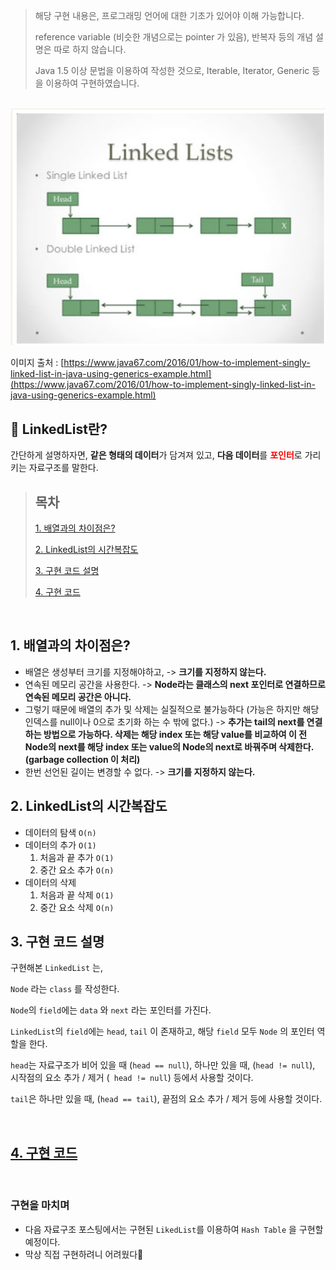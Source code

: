 > 해당 구현 내용은, 프로그래밍 언어에 대한 기초가 있어야 이해 가능합니다.
>
>reference variable (비슷한 개념으로는 pointer 가 있음), 반복자 등의 개념 설명은 따로 하지 않습니다.
>
>Java 1.5 이상 문법을 이용하여 작성한 것으로,
>Iterable, Iterator, Generic 등을 이용하여 구현하였습니다.

<br/>

<img src="../../image/LinkedList.png">

이미지 출처 : [https://www.java67.com/2016/01/how-to-implement-singly-linked-list-in-java-using-generics-example.html](https://www.java67.com/2016/01/how-to-implement-singly-linked-list-in-java-using-generics-example.html)

## 🔗 LinkedList란?

간단하게 설명하자면, **같은 형태의 데이터**가 담겨져 있고,
**다음 데이터**를 <span style="color: red">**포인터**</span>로 가리키는 자료구조를 말한다.

> ## 목차
>[1. 배열과의 차이점은?](#1-배열과의-차이점은)
> 
>[2. LinkedList의 시간복잡도](#2-LinkedList의-시간복잡도)
>
>[3. 구현 코드 설명](#3-구현-코드-설명)
>
>[4. 구현 코드](#4-구현-코드)


<br/>

## 1. 배열과의 차이점은?
- 배열은 생성부터 크기를 지정해야하고, -> **크기를 지정하지 않는다.**
- 연속된 메모리 공간을 사용한다. -> **Node라는 클래스의 next 포인터로 연결하므로 연속된 메모리 공간은 아니다.**
- 그렇기 때문에 배열의 추가 및 삭제는 실질적으로 불가능하다 (가능은 하지만 해당 인덱스를 null이나 0으로 초기화 하는 수 밖에 없다.) -> **추가는 tail의 next를 연결하는 방법으로 가능하다. 삭제는 해당 index 또는 해당 value를 비교하여 이 전 Node의 next를 해당 index 또는 value의 Node의 next로 바꿔주며 삭제한다. (garbage collection 이 처리)**
- 한번 선언된 길이는 변경할 수 없다. -> **크기를 지정하지 않는다.**
  <br/>
  
## 2. LinkedList의 시간복잡도
- 데이터의 탐색 ```O(n)```
- 데이터의 추가 ```O(1)```
    1. 처음과 끝 추가 ```O(1)```
    2. 중간 요소 추가 ```O(n)```
       <br/>
- 데이터의 삭제
    1. 처음과 끝 삭제 ```O(1)```
    2. 중간 요소 삭제 ```O(n)```
       <br/>
## 3. 구현 코드 설명

구현해본 ```LinkedList``` 는,

```Node``` 라는 ```class``` 를 작성한다.

```Node```의 ```field```에는 ```data``` 와 ```next``` 라는 포인터를 가진다.

```LinkedList```의 ```field```에는
```head```, ```tail``` 이 존재하고, 해당 ```field``` 모두 ```Node``` 의 포인터 역할을 한다.

```head```는
자료구조가 비어 있을 때 (```head == null```),
하나만 있을 때, (```head != null```),
시작점의 요소 추가 / 제거 (``` head != null```) 등에서 사용할 것이다.

```tail```은
하나만 있을 때, (```head == tail```),
끝점의 요소 추가 / 제거 등에 사용할 것이다.

<br/>

## [4. 구현 코드](./LinkedList.java)

<br/>

### 구현을 마치며
- 다음 자료구조 포스팅에서는 구현된 ```LikedList```를 이용하여 ```Hash Table``` 을 구현할 예정이다.
- 막상 직접 구현하려니 어려웠다🤣


